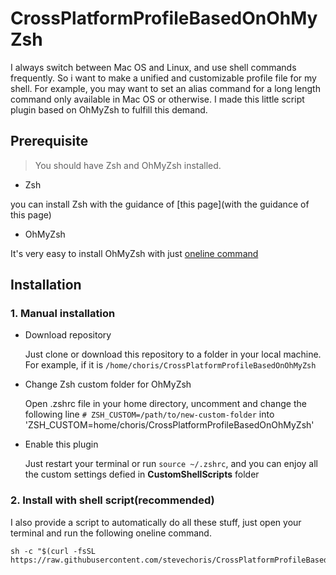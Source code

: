 # CrossPlatformProfileBasedOnOhMyZsh

I always switch between Mac OS and Linux, and use shell commands frequently. So i want to make a unified and customizable profile file for my shell. For example, you may want to set an alias command for a long length command only available in Mac OS or otherwise. I made this little script plugin based on OhMyZsh to fulfill this demand.

## Prerequisite

> You should have Zsh and OhMyZsh installed.

- Zsh 

you can install Zsh with the guidance of [this page](with the guidance of this page)


- OhMyZsh

It's very easy to install OhMyZsh with just [oneline command](http://ohmyz.sh/)


## Installation

### 1. Manual installation

- Download repository

  Just clone or download this repository to a folder in your local machine. For example, if it is `/home/choris/CrossPlatformProfileBasedOnOhMyZsh`

- Change Zsh custom folder for OhMyZsh

  Open .zshrc file in your home directory, uncomment and change the following line
  `# ZSH_CUSTOM=/path/to/new-custom-folder`
  into
  'ZSH_CUSTOM=home/choris/CrossPlatformProfileBasedOnOhMyZsh'

- Enable this plugin

  Just restart your terminal or run `source ~/.zshrc`, and you can enjoy all the custom settings defied in **CustomShellScripts** folder

### 2. Install with shell script(recommended)

I also provide a script to automatically do all these stuff, just open your terminal and run the following oneline command.

```
sh -c "$(curl -fsSL https://raw.githubusercontent.com/stevechoris/CrossPlatformProfileBasedOnOhMyZsh/master/tools/install.sh)"
```

